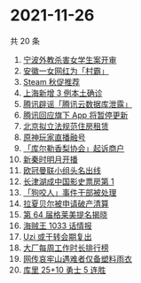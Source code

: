 # 2021-11-26

共 20 条

<!-- BEGIN ZHIHUSEARCH -->
<!-- 最后更新时间 Fri Nov 26 2021 10:23:53 GMT+0800 (China Standard Time) -->
1. [宁波外教杀害女学生案开审](https://www.zhihu.com/search?q=宁波外教)
1. [安徽一女网红为「村霸」](https://www.zhihu.com/search?q=村霸女网红)
1. [Steam 秋促推荐](https://www.zhihu.com/search?q=steam)
1. [上海新增 3 例本土确诊](https://www.zhihu.com/search?q=上海疫情)
1. [腾讯辟谣「腾讯云数据库泄露」](https://www.zhihu.com/search?q=腾讯)
1. [腾讯回应旗下 App 将暂停更新](https://www.zhihu.com/search?q=腾讯)
1. [北京拟立法规范住房租赁](https://www.zhihu.com/search?q=北京租房)
1. [原神玩家直播融号](https://www.zhihu.com/search?q=原神)
1. [「库尔勒香梨协会」起诉商户](https://www.zhihu.com/search?q=库尔勒香梨)
1. [新秦时明月开播](https://www.zhihu.com/search?q=新秦时明月)
1. [欧冠曼联小组头名出线](https://www.zhihu.com/search?q=曼联)
1. [长津湖成中国影史票房第 1](https://www.zhihu.com/search?q=长津湖)
1. [「狗咬人」事件干部被处理](https://www.zhihu.com/search?q=狗咬人)
1. [拉夏贝尔被申请破产清算](https://www.zhihu.com/search?q=拉夏贝尔)
1. [第 64 届格莱美提名揭晓](https://www.zhihu.com/search?q=格莱美)
1. [海贼王 1033 话情报](https://www.zhihu.com/search?q=海贼王)
1. [Uzi 或于转会期复出](https://www.zhihu.com/search?q=uzi)
1. [大厂每周工作时长排行榜](https://www.zhihu.com/search?q=大厂工作时长)
1. [网传哀牢山遇难者仅备塑料雨衣](https://www.zhihu.com/search?q=云南哀牢山)
1. [库里 25+10 勇士 5 连胜](https://www.zhihu.com/search?q=勇士)
<!-- END ZHIHUSEARCH -->
